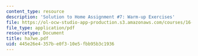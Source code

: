 ```yaml
---
content_type: resource
description: 'Solution to Home Assignment #7: Warm-up Exercises'
file: https://ol-ocw-studio-app-production.s3.amazonaws.com/courses/16-20-structural-mechanics-fall-2002/445e26e4357be0f310e5fbb95b3c1936_ha7we.pdf
file_type: application/pdf
resourcetype: Document
title: ha7we.pdf
uid: 445e26e4-357b-e0f3-10e5-fbb95b3c1936
---
```

